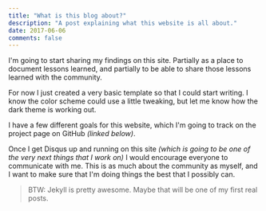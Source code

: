 ```yaml
---
title: "What is this blog about?"
description: "A post explaining what this website is all about."
date: 2017-06-06
comments: false
---
```

I'm going to start sharing my findings on this site.  Partially as a place to document
lessons learned, and partially to be able to share those lessons learned with the community.

For now I just created a very basic template so that I could start writing.  I know the color scheme could use a little tweaking, but let me know how the dark theme is working out.

I have a few different goals for this website, which I'm going to track on the project page on GitHub _(linked below)_.

Once I get Disqus up and running on this site _(which is going to be one of the very next things that I work on)_ I would encourage everyone to communicate with me.  This is as much about the community as myself, and I want to make sure that I'm doing things the best that I possibly can.

> BTW: Jekyll is pretty awesome.
> Maybe that will be one of my first real posts.
